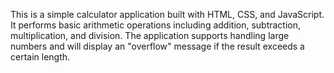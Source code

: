 This is a simple calculator application built with HTML, CSS, and JavaScript. It performs basic arithmetic operations including addition, subtraction, multiplication, and division. The application supports handling large numbers and will display an "overflow" message if the result exceeds a certain length.